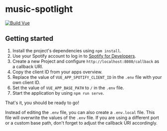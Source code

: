 # music-spotlight

[![Build Vue](https://github.com/johann-vu/music-spotlight/actions/workflows/main.yml/badge.svg)](https://github.com/johann-vu/music-spotlight/actions/workflows/main.yml)

## Getting started
1. Install the project's dependencies using `npm install`.
2. Use your Spotify account to log in to [Spotify for Developers](https://developer.spotify.com).
3. Create a new Project and configure `http://localhost:8080/callback` as a callback URI.
4. Copy the client ID from your apps overview.
2. Replace the value of `VUE_APP_SPOTIFY_CLIENT_ID` in the `.env` file with your own client ID.
3. Set the value of `VUE_APP_BASE_PATH` to `/` in the `.env` file.
4. Start the application by using `npm run serve`.

That's it, you should be ready to go!

Instead of editing the `.env` file, you can also create a `.env.local` file. This file will overwrite the values of the `.env` file. If you are using a different port or a custom base path, don't forget to adjust the callback URI accordingly.
